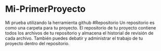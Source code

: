 # Mi-PrimerProyecto
Mi prueba utilizando la herramienta github
#Repositorio
Un repositorio es como una carpeta para tu proyecto. El repositorio de tu proyecto contiene 
todos los archivos de tu repositorio y almacena el historial de revisión de cada archivo. 
También puedes debatir y administrar el trabajo de tu proyecto dentro del repositorio.
